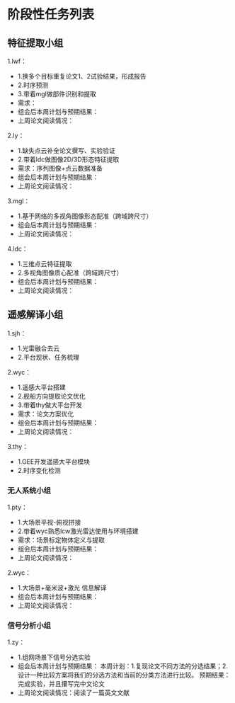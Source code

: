 # 阶段性任务列表
## 特征提取小组
1.lwf：  
  - 1.换多个目标重复论文1、2试验结果，形成报告
  - 2.时序预测
  - 3.带着mgl做部件识别和提取
  - 需求：
  - 组会后本周计划与预期结果：
  - 上周论文阅读情况：
    
2.ly：   
  - 1.缺失点云补全论文撰写、实验验证
  - 2.带着ldc做图像2D/3D形态特征提取
  - 需求：序列图像+点云数据准备
  - 组会后本周计划与预期结果：
  - 上周论文阅读情况：
    
3.mgl：     
  - 1.基于网络的多视角图像形态配准（跨域跨尺寸）
  - 组会后本周计划与预期结果：
  - 上周论文阅读情况：
    
4.ldc：      
  - 1.三维点云特征提取
  - 2.多视角图像质心配准（跨域跨尺寸）
  - 组会后本周计划与预期结果：
  - 上周论文阅读情况：
    
## 遥感解译小组
1.sjh：   
  - 1.光雷融合去云
  - 2.平台现状、任务梳理
          
2.wyc：    
  - 1.遥感大平台搭建
  - 2.舰船方向提取论文优化
  - 3.带着thy做大平台开发
  - 需求：论文方案优化        
  - 组会后本周计划与预期结果：
  - 上周论文阅读情况：
    
3.thy：   
  - 1.GEE开发遥感大平台模块
  - 2.时序变化检测

### 无人系统小组
1.pty：   
  - 1.大场景平视-俯视拼接
  - 2.带着wyc熟悉lcw激光雷达使用与环境搭建
  - 需求：场景标定物体定义与提取   
  - 组会后本周计划与预期结果：
  - 上周论文阅读情况：


  
2.wyc：  
  - 1.大场景+毫米波+激光 信息解译
  - 组会后本周计划与预期结果：
  - 上周论文阅读情况：

### 信号分析小组
1.zy：    
  - 1.组网场景下信号分选实验
  - 组会后本周计划与预期结果：
    本周计划：1.复现论文不同方法的分选结果；2.设计一种比较方案将我们的分选方法和当前的分类方法进行比较。
    预期结果：完成实验，并且攥写完中文论文
  - 上周论文阅读情况：阅读了一篇英文文献


